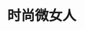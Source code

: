 ---
description: 这个不是推荐给姐妹的，而是推荐给兄弟的。它可以解释你的女朋友为什么只是开始的时候可爱（除了当时你发情的比较厉害这个原因）。因为她们都通过各种渠道获得过这样的自私洗脑：爱自己多一点 。。。但你不要这样。
layout: post
results:
- primaryGenreName: Health & Fitness
  version: '1.0'
  artworkUrl100: http://a1438.phobos.apple.com/us/r1000/101/Purple/v4/c7/8f/01/c78f016a-9438-1651-4312-44a4d43a87f4/mzl.qanirbmq.png
  trackViewUrl: https://itunes.apple.com/cn/app/shi-shang-wei-nu-ren/id650828084?mt=8&uo=4
  artworkUrl60: http://a1827.phobos.apple.com/us/r1000/062/Purple2/v4/9d/8a/e3/9d8ae3ea-123b-99a7-5144-a90a54e53319/Icon.png
  sellerName: Lin Fei
  supportedDevices:
  - iPhone5
  - iPadThirdGen
  - iPhone4
  - iPadMini
  - iPadFourthGen4G
  - iPodTouchThirdGen
  - iPhone-3GS
  - iPhone4S
  - iPodTouchourthGen
  - iPadThirdGen4G
  - iPadWifi
  - iPodTouchFifthGen
  - iPadFourthGen
  - iPadMini4G
  - iPad23G
  - iPad2Wifi
  - iPad3G
  genres:
  - 健康健美
  trackName: 时尚微女人
  description: "在上帝创造天地的第六天，上帝根据自己的形象造男造女。造男人之后，上帝令他沉睡，取出他的一根肋骨造成了她的配偶。亚当说：“这是我骨中的骨，肉中的肉，可以称她为女人。\n\n她们是时尚、积极、乐观、坚韧大方、初发芙蓉、国色天姿、风信年华、独立自主、热力四射的一个群体。想一堵她们的芳颜、看看她们的大胆写真吗？想了解她们的时尚观、居家保养方法吗？想懂的她们的寂寞、他们的情感心理吗？想知道她们的渴望、她们的需求吗？想听听她们的励志故事、成功经验吗？还不快快行动？\n\n《时尚微女人》，成就更完美的你！\n\n功能：
    \n\n1, 收藏夹 - 自动使用iCloud同步收藏文章 \n\n2, PDF - 将文章导出为PDF文件，可使用iTunes文件共享或WiFi下载
    \n\n3, 分享 - 将文章分享到新浪微博等"
  price: 0
  trackId: 650828084
  releaseDate: '2013-06-09T04:10:45Z'
  screenshotUrls:
  - http://a1.mzstatic.com/us/r1000/112/Purple2/v4/7e/d2/a0/7ed2a0d4-077b-31a6-958d-b3d109829007/mzl.djnjxipg.1136x1136-75.jpg
  - http://a3.mzstatic.com/us/r1000/106/Purple2/v4/15/d5/8e/15d58e89-6d87-b06a-233c-a956d40c66f1/mzl.dejqkcqz.1136x1136-75.jpg
  - http://a3.mzstatic.com/us/r1000/083/Purple/v4/e4/94/49/e49449d3-fb6c-dc4f-1e58-fc4deb52e6bf/mzl.aortdybg.1136x1136-75.jpg
  - http://a2.mzstatic.com/us/r1000/064/Purple2/v4/c8/15/30/c81530ca-e4f3-ab78-be64-5b72daad3a33/mzl.tnoqiczm.1136x1136-75.jpg
  - http://a3.mzstatic.com/us/r1000/092/Purple/v4/e0/f5/fb/e0f5fb07-abba-2dd1-ff21-3c8d6fbe2521/mzl.klsdxvmi.1136x1136-75.jpg
  artistViewUrl: https://itunes.apple.com/cn/artist/lin-fei/id441500559?uo=4
  primaryGenreId: 6013
  kind: software
  fileSizeBytes: '2673444'
  bundleId: cn.winat.FemaleReader
  trackContentRating: 17+
  artistName: Lin Fei
  trackCensoredName: 时尚微女人
  isGameCenterEnabled: false
  contentAdvisoryRating: 17+
  languageCodesISO2A:
  - ZH
  features:
  - iosUniversal
  wrapperType: software
  artworkUrl512: http://a1438.phobos.apple.com/us/r1000/101/Purple/v4/c7/8f/01/c78f016a-9438-1651-4312-44a4d43a87f4/mzl.qanirbmq.png
  formattedPrice: 免费
  artistId: 441500559
  genreIds:
  - '6013'
  currency: CNY
  ipadScreenshotUrls:
  - http://a2.mzstatic.com/us/r1000/075/Purple2/v4/b7/fc/f7/b7fcf7db-ef30-22a2-14e1-0c9a93d210cd/mzl.rfyqjnri.480x480-75.jpg
  - http://a1.mzstatic.com/us/r1000/079/Purple2/v4/a9/70/4b/a9704bfa-8960-0426-d80d-cb3a17bfcaa2/mzl.yjtiovmo.480x480-75.jpg
  - http://a1.mzstatic.com/us/r1000/067/Purple2/v4/73/03/df/7303df03-fd98-0292-fe2b-d2c947d1bd5b/mzl.wkqurubx.480x480-75.jpg
  - http://a5.mzstatic.com/us/r1000/097/Purple/v4/c8/a6/44/c8a64448-a82c-823c-8d9a-15a0daf35fa5/mzl.lyscgpyo.480x480-75.jpg
  - http://a3.mzstatic.com/us/r1000/110/Purple/v4/f9/2f/24/f92f2494-7ba8-6781-da11-f637d0492985/mzl.mwdyzunx.480x480-75.jpg
category: 健康健美
tags: tag1
resultCount: 1
title: 时尚微女人

---